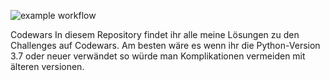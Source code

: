 ![example workflow](https://github.com/NiklasBaer/Codewars/actions/workflows/ci.yml/badge.svg)

 Codewars
In diesem Repository findet ihr alle meine Lösungen zu den Challenges auf Codewars.
Am besten wäre es wenn ihr die Python-Version 3.7 oder neuer verwändet so würde man Komplikationen vermeiden mit älteren versionen.
